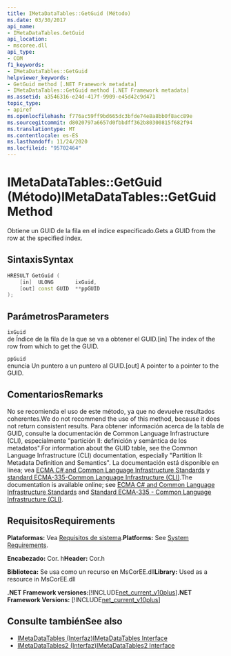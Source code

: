 ```yaml
---
title: IMetaDataTables::GetGuid (Método)
ms.date: 03/30/2017
api_name:
- IMetaDataTables.GetGuid
api_location:
- mscoree.dll
api_type:
- COM
f1_keywords:
- IMetaDataTables::GetGuid
helpviewer_keywords:
- GetGuid method [.NET Framework metadata]
- IMetaDataTables::GetGuid method [.NET Framework metadata]
ms.assetid: a3546316-e24d-417f-9909-e45d42c9d471
topic_type:
- apiref
ms.openlocfilehash: f776ac59ff9bd665dc3bfde74e8a8bb0f8acc89e
ms.sourcegitcommit: d8020797a6657d0fbbdff362b80300815f682f94
ms.translationtype: MT
ms.contentlocale: es-ES
ms.lasthandoff: 11/24/2020
ms.locfileid: "95702464"
---
```

# <a name="imetadatatablesgetguid-method"></a><span data-ttu-id="4469c-102">IMetaDataTables::GetGuid (Método)</span><span class="sxs-lookup"><span data-stu-id="4469c-102">IMetaDataTables::GetGuid Method</span></span>

<span data-ttu-id="4469c-103">Obtiene un GUID de la fila en el índice especificado.</span><span class="sxs-lookup"><span data-stu-id="4469c-103">Gets a GUID from the row at the specified index.</span></span>  
  
## <a name="syntax"></a><span data-ttu-id="4469c-104">Sintaxis</span><span class="sxs-lookup"><span data-stu-id="4469c-104">Syntax</span></span>  
  
```cpp  
HRESULT GetGuid (
    [in]  ULONG       ixGuid,  
    [out] const GUID  **ppGUID  
);  
```  
  
## <a name="parameters"></a><span data-ttu-id="4469c-105">Parámetros</span><span class="sxs-lookup"><span data-stu-id="4469c-105">Parameters</span></span>  

 `ixGuid`  
 <span data-ttu-id="4469c-106">de Índice de la fila de la que se va a obtener el GUID.</span><span class="sxs-lookup"><span data-stu-id="4469c-106">[in] The index of the row from which to get the GUID.</span></span>  
  
 `ppGuid`  
 <span data-ttu-id="4469c-107">enuncia Un puntero a un puntero al GUID.</span><span class="sxs-lookup"><span data-stu-id="4469c-107">[out] A pointer to a pointer to the GUID.</span></span>  
  
## <a name="remarks"></a><span data-ttu-id="4469c-108">Comentarios</span><span class="sxs-lookup"><span data-stu-id="4469c-108">Remarks</span></span>  

  <span data-ttu-id="4469c-109">No se recomienda el uso de este método, ya que no devuelve resultados coherentes.</span><span class="sxs-lookup"><span data-stu-id="4469c-109">We do not recommend the use of this method, because it does not return consistent results.</span></span> <span data-ttu-id="4469c-110">Para obtener información acerca de la tabla de GUID, consulte la documentación de Common Language Infrastructure (CLI), especialmente "partición II: definición y semántica de los metadatos".</span><span class="sxs-lookup"><span data-stu-id="4469c-110">For information about the GUID table, see the Common Language Infrastructure (CLI) documentation, especially "Partition II: Metadata Definition and Semantics".</span></span> <span data-ttu-id="4469c-111">La documentación está disponible en línea; vea [ECMA C# and Common Language Infrastructure Standards](../../../standard/components.md#applicable-standards) y [standard ECMA-335-Common Language Infrastructure (CLI)](http://www.ecma-international.org/publications/standards/Ecma-335.htm).</span><span class="sxs-lookup"><span data-stu-id="4469c-111">The documentation is available online; see [ECMA C# and Common Language Infrastructure Standards](../../../standard/components.md#applicable-standards) and [Standard ECMA-335 - Common Language Infrastructure (CLI)](http://www.ecma-international.org/publications/standards/Ecma-335.htm).</span></span>  
  
## <a name="requirements"></a><span data-ttu-id="4469c-112">Requisitos</span><span class="sxs-lookup"><span data-stu-id="4469c-112">Requirements</span></span>  

 <span data-ttu-id="4469c-113">**Plataformas:** Vea [Requisitos de sistema](../../get-started/system-requirements.md).</span><span class="sxs-lookup"><span data-stu-id="4469c-113">**Platforms:** See [System Requirements](../../get-started/system-requirements.md).</span></span>  
  
 <span data-ttu-id="4469c-114">**Encabezado:** Cor. h</span><span class="sxs-lookup"><span data-stu-id="4469c-114">**Header:** Cor.h</span></span>  
  
 <span data-ttu-id="4469c-115">**Biblioteca:** Se usa como un recurso en MsCorEE.dll</span><span class="sxs-lookup"><span data-stu-id="4469c-115">**Library:** Used as a resource in MsCorEE.dll</span></span>  
  
 <span data-ttu-id="4469c-116">**.NET Framework versiones:**[!INCLUDE[net_current_v10plus](../../../../includes/net-current-v10plus-md.md)]</span><span class="sxs-lookup"><span data-stu-id="4469c-116">**.NET Framework Versions:** [!INCLUDE[net_current_v10plus](../../../../includes/net-current-v10plus-md.md)]</span></span>  
  
## <a name="see-also"></a><span data-ttu-id="4469c-117">Consulte también</span><span class="sxs-lookup"><span data-stu-id="4469c-117">See also</span></span>

- [<span data-ttu-id="4469c-118">IMetaDataTables (Interfaz)</span><span class="sxs-lookup"><span data-stu-id="4469c-118">IMetaDataTables Interface</span></span>](imetadatatables-interface.md)
- [<span data-ttu-id="4469c-119">IMetaDataTables2 (Interfaz)</span><span class="sxs-lookup"><span data-stu-id="4469c-119">IMetaDataTables2 Interface</span></span>](imetadatatables2-interface.md)

